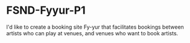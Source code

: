 # FSND-Fyyur-P1
I'd like to create a booking site Fy-yur that facilitates bookings between artists who can play at venues, and venues who want to book artists.
